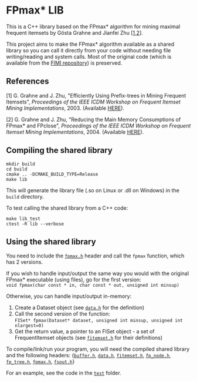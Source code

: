 # FPmax* LIB

This is a C++ library based on the FPmax* algorithm for mining maximal frequent itemsets by Gösta Grahne and Jianfei Zhu [[1,2](#references)].

This project aims to make the FPmax* algorithm available as a shared library so you can call it directly from your code without needing file writing/reading and system calls.
Most of the original code (which is available from the [FIMI repository](http://fimi.uantwerpen.be/src/fimi06b.tgz)) is preserved.

## References

[1] G. Grahne and J. Zhu, "Efficiently Using Prefix-trees in Mining Frequent Itemsets", *Proceedings of the IEEE ICDM Workshop on Frequent Itemset Mining Implementations*, 2003. (Available [HERE](http://ceur-ws.org/Vol-90/grahne.pdf)).

[2] G. Grahne and J. Zhu, "Reducing the Main Memory Consumptions of FPmax* and FPclose", *Proceedings of the IEEE ICDM Workshop on Frequent Itemset Mining Implementations*, 2004. (Available [HERE](http://ceur-ws.org/Vol-126/zhu.pdf)).

## Compiling the shared library

```console
mkdir build
cd build
cmake .. -DCMAKE_BUILD_TYPE=Release
make lib
```
This will generate the library file (.so on Linux or .dll on Windows) in the `build` directory.

To test calling the shared library from a C++ code:
```console
make lib_test
ctest -R lib --verbose
```

## Using the shared library

You need to include the [`fpmax.h`](fpmax.h) header and call the `fpmax` function, which has 2 versions.

If you wish to handle input/output the same way you would with the original FPmax* executable (using files), go for the first version:<br>`void fpmax(char const * in, char const * out, unsigned int minsup)`

Otherwise, you can handle input/output in-memory:
1. Create a Dataset object (see [`data.h`](data.h) for the definition)
2. Call the second version of the function:<br>`FISet* fpmax(Dataset* dataset, unsigned int minsup, unsigned int nlargest=0)`
3. Get the return value, a pointer to an FISet object - a set of FrequentItemset objects (see [`fitemset.h`](fitemset.h) for their definitions)

To compile/link/run your program, you will need the compiled shared library and the following headers: {[`buffer.h`](buffer.h), [`data.h`](data.h), [`fitemset.h`](fitemset.h), [`fp_node.h`](fp_node.h), [`fp_tree.h`](fp_tree.h), [`fpmax.h`](fpmax.h), [`fsout.h`](fsout.h)}

For an example, see the code in the [`test`](test) folder.
